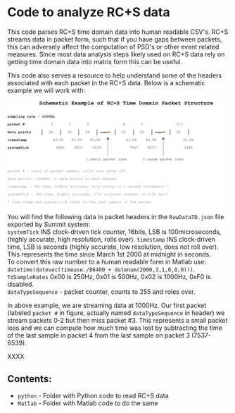 Code to analyze RC+S data
==========================

This code parses RC+S time domain data into human readable CSV's. 
RC+S streams data in packet form, such that if you have gaps between packets, this can adversely affect the computation of PSD's or other event related measures. 
Since most data analysis steps likely used on RC+S data rely on getting time domain data into matrix form this can be useful. 

This code also serves a resource to help understand some of the headers associated with each packet in the RC+S data. Below is a schematic example we will work with: 

![RC+S schematics](figures/packet-loss.jpg)

You will find the following data in packet headers in the `RawDataTD.json` file exported by Summit system:  
`systemTick` INS clock-driven tick counter, 16bits, LSB is 100microseconds, (highly accurate, high resolution, rolls over). 
`timestamp`  INS clock-driven time, LSB is seconds (highly accurate, low resolution, does not roll over). This represents the time since March 1st 2000 at midnight in seconds.   
To convert this raw number to a human readable form in Matlab use:   
`datetime(datevec(timeuse./86400 + datenum(2000,3,1,0,0,0)))`.  
`TdSampleRates`  0x00 is 250Hz, 0x01 is 500Hz, 0x02 is 1000Hz, 0xF0 is disabled.  
`dataTypeSequence` - packet counter, counts to 255 and roles over.  

In above example, we are streaming data at 1000Hz. Our first packet (labeled `packet #` in figure, actually named `dataTypeSequence` in header) we stream packets 0-2 but then miss packet #3. This represents a small packet loss and we can compute how much time was lost by subtracting the time of the last sample in packet 4 from the last sample on packet 3 (7537-6539). 

XXXX 



Contents: 
-------------

* `python`    - Folder with Python code to read RC+S data 
* `Matlab` - Folder with Matlab code to do the same 



